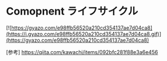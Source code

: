 # Comopnent ライフサイクル

[![https://gyazo.com/e98ffb56520a210cd354137ae7d04ca8](https://i.gyazo.com/e98ffb56520a210cd354137ae7d04ca8.gif)](https://gyazo.com/e98ffb56520a210cd354137ae7d04ca8)

[参考]
https://qiita.com/kawachi/items/092bfc281f88e3a6e456
